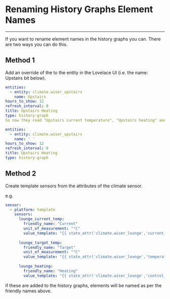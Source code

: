# Renaming History Graphs Element Names 

------

If you want to rename element names in the history graphs you can. There are two ways you can do this. 

## Method 1

Add an override of the to the entity in the Lovelace UI (i.e. the name: Upstairs bit below).

```yaml
entities:
  - entity: climate.wiser_upstairs
    name: Upstairs
hours_to_show: 12
refresh_interval: 0
title: Upstairs Heating
type: history-graph
So now they read "Upstairs current temperature", "Upstairs heating" and "Upstairs target temperature". Still a little long, so I tried a space character and that works although the "c" in "current " is in lowercase :-(

entities:
  - entity: climate.wiser_upstairs
    name: ' '
hours_to_show: 12
refresh_interval: 0
title: Upstairs Heating
type: history-graph
```

## Method 2

Create template sensors from the attributes of the climate sensor. 

e.g.
```yaml
sensor:
  - platform: template
    sensors:
      lounge_current_temp:
        friendly_name: "Current"
        unit_of_measurement: "°C"
        value_template: "{{ state_attr('climate.wiser_lounge','current_temperature')}}"
        
      lounge_target_temp:
        friendly_name: "Target"
        unit_of_measurement: "°C"
        value_template: "{{ state_attr('climate.wiser_lounge','temperature')}}"
        
      lounge_heating:
        friendly_name: "Heating"
        value_template: "{{ state_attr('climate.wiser_lounge','control_output_state')}}"
```
if these are added to the  history graphs, elements will be named as per the friendly names above.